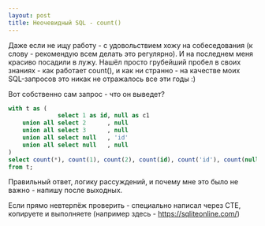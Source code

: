 ```yaml
---
layout: post
title: Неочевидный SQL - count()
---
```


Даже если не ищу работу - с удовольствием хожу на собеседования (к слову - рекомендую всем делать это регулярно). И на последнем меня красиво посадили в лужу. Нашёл просто грубейший пробел в своих знаниях - как работает count(), и как ни странно - на качестве моих SQL-запросов это никак не отражалось все эти годы :)

Вот собственно сам запрос - что он выведет?

```sql
with t as (
 	          select 1 as id, null as c1
 	union all select 2      , null
    union all select 3      , null
 	union all select null   , 'id'
    union all select null   , null
)
select count(*), count(1), count(2), count(id), count('id'), count(null) 
from t;
```

Правильный ответ, логику рассуждений, и почему мне это было не важно - напишу после выходных. 

Если прямо невтерпёж проверить - специально написал через CTE, копируете и выполняете (например здесь - https://sqliteonline.com/)